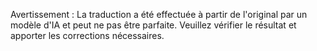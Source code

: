 

Avertissement : La traduction a été effectuée à partir de l'original par un modèle d'IA et peut ne pas être parfaite. Veuillez vérifier le résultat et apporter les corrections nécessaires.